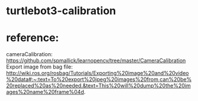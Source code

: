# turtlebot3-calibration

# reference:
cameraCalibration: https://github.com/spmallick/learnopencv/tree/master/CameraCalibration
Export image from bag file: http://wiki.ros.org/rosbag/Tutorials/Exporting%20image%20and%20video%20data#:~:text=To%20export%20jpeg%20images%20from,can%20be%20replaced%20as%20needed.&text=This%20will%20dump%20the%20images%20name%20frame%04d.
